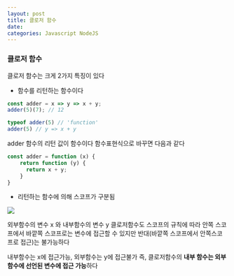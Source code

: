 ```yaml
---
layout: post
title: 클로저 함수
date:   
categories: Javascript NodeJS
---
```


### 클로저 함수
클로저 함수는 크게 2가지 특징이 있다

- 함수를 리턴하는 함수이다
```js
const adder = x => y => x + y;
adder(5)(7); // 12

typeof adder(5) // 'function'
adder(5) // y => x + y
```

adder 함수의 리턴 값이 함수이다
함수표현식으로 바꾸면 다음과 같다

```js
const adder = function (x) {
    return function (y) {
      return x + y;
    }
}
```

- 리턴하는 함수에 의해 스코프가 구분됨

![](https://images.velog.io/images/ljy505541/post/11f0cf95-7904-4f57-b6f3-d738491d6e0d/image.png)

외부함수의 변수 x 와 내부함수의 변수 y
클로저함수도 스코프의 규칙에 따라
안쪽 스코프에서 바깥쪽 스코프로는 변수에 접근할 수 있지만
반대(바깥쪽 스코프에서 안쪽스코프로 접근)는 불가능하다

내부함수는 x에 접근가능, 외부함수는 y에 접근불가
즉, 클로저함수의 **내부 함수는 외부 함수에 선언된 변수에 접근 가능**하다